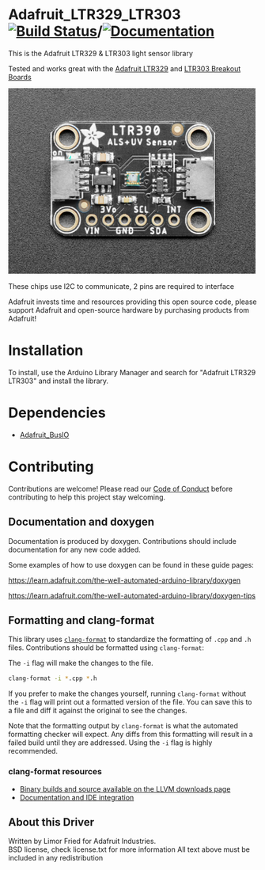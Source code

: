 Adafruit_LTR329_LTR303 [![Build Status](https://github.com/adafruit/Adafruit_LTR329_LTR303/workflows/Arduino%20Library%20CI/badge.svg)](https://github.com/adafruit/Adafruit_LTR329_LTR303/actions)/[![Documentation](https://github.com/adafruit/ci-arduino/blob/master/assets/doxygen_badge.svg)](http://adafruit.github.io/Adafruit_LTR329_LTR303/html/index.html)
================

This is the Adafruit LTR329 & LTR303 light sensor library

Tested and works great with the [Adafruit LTR329](https://www.adafruit.com/product/5591) and [LTR303 Breakout Boards](https://www.adafruit.com/product/5610)

[<img src="assets/board.png?raw=true" width="500px">](https://www.adafruit.com/products/4831)

These chips use I2C to communicate, 2 pins are required to interface

Adafruit invests time and resources providing this open source code,
please support Adafruit and open-source hardware by purchasing
products from Adafruit!

# Installation
To install, use the Arduino Library Manager and search for "Adafruit LTR329 LTR303" and install the library.

# Dependencies
* [Adafruit_BusIO](https://github.com/adafruit/Adafruit_BusIO)

# Contributing

Contributions are welcome! Please read our [Code of Conduct](https://github.com/adafruit/Adafruit_LTR329_LTR303/blob/master/CODE_OF_CONDUCT.md>)
before contributing to help this project stay welcoming.

## Documentation and doxygen
Documentation is produced by doxygen. Contributions should include documentation for any new code added.

Some examples of how to use doxygen can be found in these guide pages:

https://learn.adafruit.com/the-well-automated-arduino-library/doxygen

https://learn.adafruit.com/the-well-automated-arduino-library/doxygen-tips

## Formatting and clang-format
This library uses [`clang-format`](https://releases.llvm.org/download.html) to standardize the formatting of `.cpp` and `.h` files.
Contributions should be formatted using `clang-format`:

The `-i` flag will make the changes to the file.
```bash
clang-format -i *.cpp *.h
```
If you prefer to make the changes yourself, running `clang-format` without the `-i` flag will print out a formatted version of the file. You can save this to a file and diff it against the original to see the changes.

Note that the formatting output by `clang-format` is what the automated formatting checker will expect. Any diffs from this formatting will result in a failed build until they are addressed. Using the `-i` flag is highly recommended.

### clang-format resources
  * [Binary builds and source available on the LLVM downloads page](https://releases.llvm.org/download.html)
  * [Documentation and IDE integration](https://clang.llvm.org/docs/ClangFormat.html)

## About this Driver
Written by Limor Fried for Adafruit Industries.  
BSD license, check license.txt for more information
All text above must be included in any redistribution
